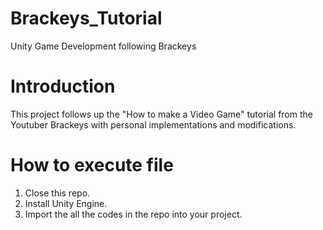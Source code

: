 # Brackeys_Tutorial
 Unity Game Development following Brackeys

# Introduction
This project follows up the "How to make a Video Game" tutorial from the Youtuber Brackeys with personal implementations and modifications.

# How to execute file
1. Close this repo.
2. Install Unity Engine.
3. Import the all the codes in the repo into your project.
